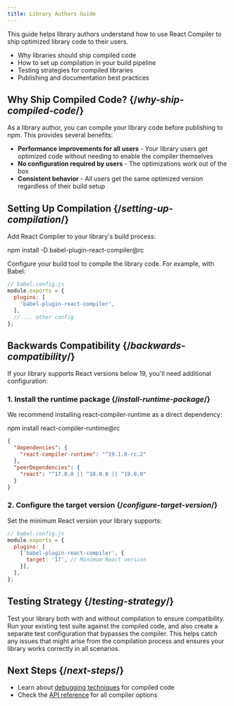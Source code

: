 ```yaml
---
title: Library Authors Guide
---
```


<Intro>
This guide helps library authors understand how to use React Compiler to ship optimized library code to their users.
</Intro>

<YouWillLearn>

* Why libraries should ship compiled code
* How to set up compilation in your build pipeline
* Testing strategies for compiled libraries
* Publishing and documentation best practices

</YouWillLearn>

## Why Ship Compiled Code? {/*why-ship-compiled-code*/}

As a library author, you can compile your library code before publishing to npm. This provides several benefits:

- **Performance improvements for all users** - Your library users get optimized code without needing to enable the compiler themselves
- **No configuration required by users** - The optimizations work out of the box
- **Consistent behavior** - All users get the same optimized version regardless of their build setup

## Setting Up Compilation {/*setting-up-compilation*/}

Add React Compiler to your library's build process:

<TerminalBlock>
npm install -D babel-plugin-react-compiler@rc
</TerminalBlock>

Configure your build tool to compile the library code. For example, with Babel:

```js
// babel.config.js
module.exports = {
  plugins: [
    'babel-plugin-react-compiler',
  ],
  // ... other config
};
```

## Backwards Compatibility {/*backwards-compatibility*/}

If your library supports React versions below 19, you'll need additional configuration:

### 1. Install the runtime package {/*install-runtime-package*/}

We recommend installing react-compiler-runtime as a direct dependency:

<TerminalBlock>
npm install react-compiler-runtime@rc
</TerminalBlock>

```json
{
  "dependencies": {
    "react-compiler-runtime": "^19.1.0-rc.2"
  },
  "peerDependencies": {
    "react": "^17.0.0 || ^18.0.0 || ^19.0.0"
  }
}
```

### 2. Configure the target version {/*configure-target-version*/}

Set the minimum React version your library supports:

```js
// babel.config.js
module.exports = {
  plugins: [
    ['babel-plugin-react-compiler', {
      target: '17', // Minimum React version
    }],
  ],
};
```

## Testing Strategy {/*testing-strategy*/}

Test your library both with and without compilation to ensure compatibility. Run your existing test suite against the compiled code, and also create a separate test configuration that bypasses the compiler. This helps catch any issues that might arise from the compilation process and ensures your library works correctly in all scenarios.

## Next Steps {/*next-steps*/}

- Learn about [debugging techniques](/learn/react-compiler/debugging) for compiled code
- Check the [API reference](/reference/react/react-compiler) for all compiler options